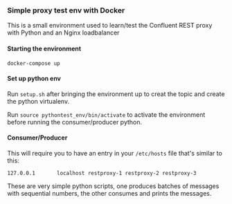 ### Simple proxy test env with Docker

This is a small environment used to learn/test the Confluent REST proxy with Python and an Nginx loadbalancer

#### Starting the environment
```
docker-compose up
```

#### Set up python env
Run `setup.sh` after bringing the environment up to creat the topic and create the python virtualenv.

Run `source pythontest_env/bin/activate` to activate the environment before running the consumer/producer python.

#### Consumer/Producer
This will require you to have an entry in your `/etc/hosts` file that's similar to this:
```
127.0.0.1      	localhost restproxy-1 restproxy-2 restproxy-3
```
These are very simple python scripts, one produces batches of messages with sequential numbers, the other consumes and prints the messages.
